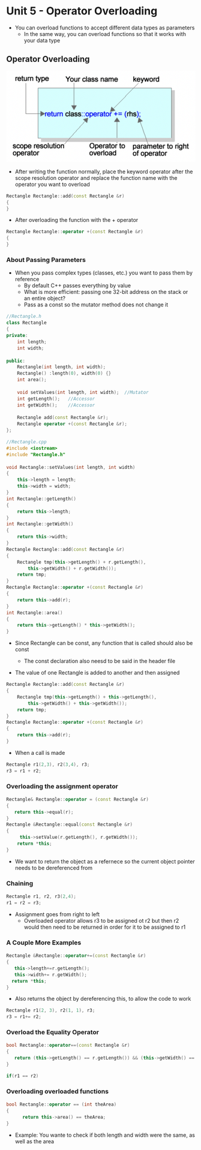 # Unit 5 - Operator Overloading

* You can overload functions to accept different data types as parameters
    * In the same way, you can overload functions so that it works with your data type

## Operator Overloading

![Overloaded Operator](overloadedOperator.png)

* After writing the function normally, place the keyword operator after the scope resolution operator and replace the function name with the operator you want to overload

```cpp
Rectangle Rectangle::add(const Rectangle &r)
{
}
```

* After overloading the function with the + operator

```cpp
Rectangle Rectangle::operator +(const Rectangle &r)
{
}
```

### About Passing Parameters

* When you pass complex types (classes, etc.) you want to pass them by reference
    * By default C++ passes everything by value
    * What is more efficient: passing one 32-bit address on the stack or an entire object?
    * Pass as a const so the mutator method does not change it

```cpp
//Rectangle.h
class Rectangle
{
private:
	int length;
	int width;

public:
	Rectangle(int length, int width);
	Rectangle() :length(0), width(0) {}
	int area();

	void setValues(int length, int width);  //Mutator
	int getLength();   //Accessor
	int getWidth();    //Accessor

	Rectangle add(const Rectangle &r);
	Rectangle operator +(const Rectangle &r);
};
```

```cpp
//Rectangle.cpp
#include <iostream>
#include "Rectangle.h"

void Rectangle::setValues(int length, int width)
{
	this->length = length;
	this->width = width;
}
int Rectangle::getLength()
{
	return this->length;
}
int Rectangle::getWidth()
{
	return this->width;
}
Rectangle Rectangle::add(const Rectangle &r)
{
	Rectangle tmp(this->getLength() + r.getLength(), 
		this->getWidth() + r.getWidth());
	return tmp;
}
Rectangle Rectangle::operator +(const Rectangle &r)
{
	return this->add(r);
}
int Rectangle::area()
{
	return this->getLength() * this->getWidth();
}
```

* Since Rectangle can be const, any function that is called should also be const
    * The const declaration also neesd to be said in the header file

* The value of one Rectangle is added to another and then assigned 

```cpp
Rectangle Rectangle::add(const Rectangle &r)
{
	Rectangle tmp(this->getLength() + this->getLength(), 
		this->getWidth() + this->getWidth());
	return tmp;
}
Rectangle Rectangle::operator +(const Rectangle &r)
{
	return this->add(r);
} 
```

* When a call is made

```cpp
Rectangle r1(2,3), r2(3,4), r3;
r3 = r1 + r2;
```

### Overloading the assignment operator

```cpp
Rectangle& Rectangle::operator = (const Rectangle &r)
{
   return this->equal(r);
}
Rectangle &Rectangle::equal(const Rectangle &r)
{
     this->setValue(r.getLength(), r.getWidth());
    return *this;
}
```

* We want to return the object as a refernece so the current object pointer needs to be dereferenced from

### Chaining

```cpp
Rectangle r1, r2, r3(2,4);
r1 = r2 = r3; 
```

* Assignment goes from right to left
    * Overloaded operator allows r3 to be assigned ot r2 but then r2 would then need to be returned in order for it to be assigned to r1

### A Couple More Examples

```cpp
Rectangle &Rectangle::operator+=(const Rectangle &r)
{
   this->length+=r.getLength();
   this->width+= r.getWidth();
  return *this;
}
```

* Also returns the object by dereferencing this, to allow the code to work

```cpp
Rectangle r1(2, 3), r2(1, 1), r3;
r3 = r1+= r2;
```

### Overload the Equality Operator

```cpp
bool Rectangle::operator==(const Rectangle &r)
{
   return (this->getLength() == r.getLength()) && (this->getWidth() == this->getWidth()); 
}
```

```cpp
if(r1 == r2) 
```

### Overloading overloaded functions

```cpp
bool Rectangle::operator == (int theArea)
{
      return this->area() == theArea;
} 
```

* Example: You wante to check if both length and width were the same, as well as the area


